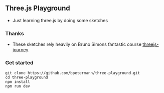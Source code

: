## Three.js Playground

- Just learning three.js by doing some sketches

### Thanks

- These sketches rely heavily on Bruno Simons fantastic course [threejs-journey ](https://threejs-journey.com/)

### Get started

```
git clone https://github.com/bpetermann/three-playground.git
cd three-playground
npm install
npm run dev
```
